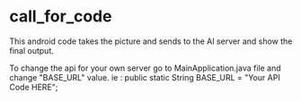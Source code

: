 # call_for_code

This android code  takes the picture and sends to the AI server and show the final output.

To change the api for your own server go to MainApplication.java file and change "BASE_URL" value.
ie : public static String BASE_URL = "Your API Code HERE";


